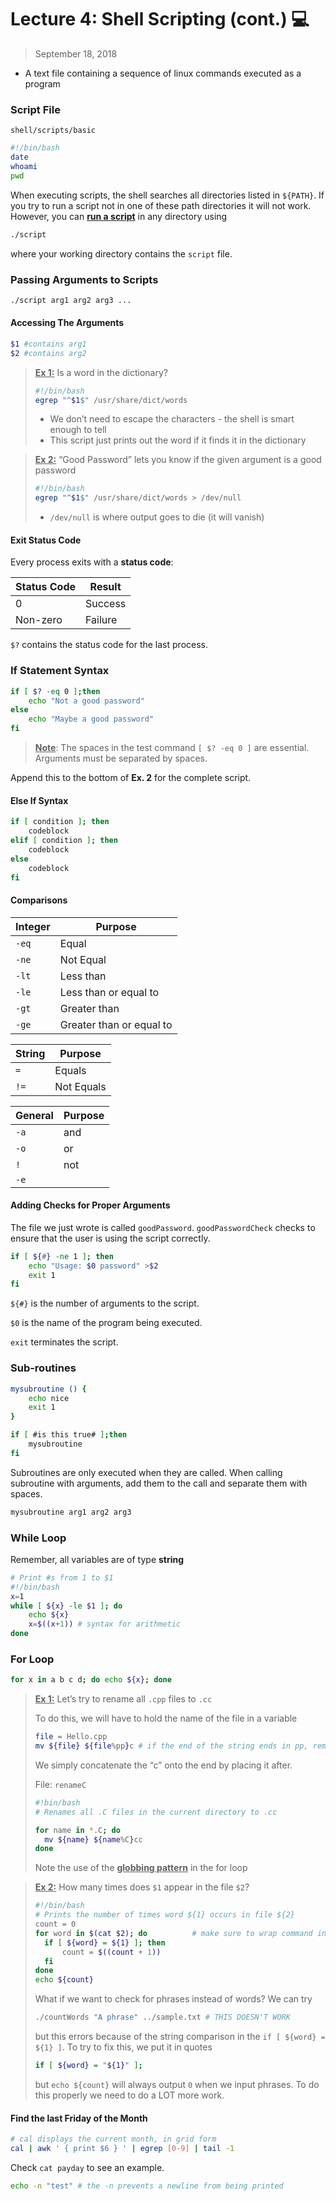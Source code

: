 # Lecture 4: Shell Scripting (cont.) 💻

> September 18, 2018

- A text file containing a sequence of linux commands executed as a program

### Script File

`shell/scripts/basic`

```bash
#!/bin/bash
date
whoami
pwd
```

When executing scripts, the shell searches all directories listed in `${PATH}`. If you try to run a script not in one of these path directories it will not work. However, you can **<u>run a script</u>** in any directory using

```bash
./script
```

where your working directory contains the `script` file.

### Passing Arguments to Scripts

```bash
./script arg1 arg2 arg3 ...
```

#### Accessing The Arguments

```bash
$1 #contains arg1
$2 #contains arg2
```

> **<u>Ex 1:</u>** Is a word in the dictionary?
>
> ```bash
> #!/bin/bash
> egrep "^$1$" /usr/share/dict/words
> ```
>
> - We don’t need to escape the characters - the shell is smart enough to tell
> - This script just prints out the word if it finds it in the dictionary

> **<u>Ex 2:</u>** “Good Password” lets you know if the given argument is a good password
>
> ```bash
> #!/bin/bash
> egrep "^$1$" /usr/share/dict/words > /dev/null
> ```
>
> - `/dev/null` is where output goes to die (it will vanish)

#### Exit Status Code

Every process exits with a **status code**:

| Status Code | Result  |
| ----------- | ------- |
| 0           | Success |
| Non-zero    | Failure |

`$?` contains the status code for the last process.

### If Statement Syntax

```bash
if [ $? -eq 0 ];then
	echo "Not a good password"
else
	echo "Maybe a good password"
fi
```

> **<u>Note</u>**: The spaces in the test command `[ $? -eq 0 ]` are essential. Arguments must be separated by spaces.

Append this to the bottom of **Ex. 2** for the complete script.

#### Else If Syntax

```bash
if [ condition ]; then
	codeblock
elif [ condition ]; then
	codeblock
else
	codeblock
fi
```

#### Comparisons

| Integer | Purpose                  |
| ------- | ------------------------ |
| `-eq`   | Equal                    |
| `-ne`   | Not Equal                |
| `-lt`   | Less than                |
| `-le`   | Less than or equal to    |
| `-gt`   | Greater than             |
| `-ge`   | Greater than or equal to |

| String | Purpose    |
| ------ | ---------- |
| `=`    | Equals     |
| `!=`   | Not Equals |

| General | Purpose |
| ------- | ------- |
| `-a`    | and     |
| `-o`    | or      |
| `!`     | not     |
| `-e`    |         |

#### Adding Checks for Proper Arguments

The file we just wrote is called `goodPassword`. `goodPasswordCheck` checks to ensure that the user is using the script correctly.

```bash
if [ ${#} -ne 1 ]; then
	echo "Usage: $0 password" >$2
	exit 1
fi
```

`${#}` is the number of arguments to the script.

`$0` is the name of the program being executed.

`exit` terminates the script.

### Sub-routines

```bash
mysubroutine () {
	echo nice
	exit 1
}

if [ #is this true# ];then
	mysubroutine
fi
```

Subroutines are only executed when they are called. When calling subroutine with arguments, add them to the call and separate them with spaces.

```bash
mysubroutine arg1 arg2 arg3
```

### While Loop

Remember, all variables are of type **string**

```bash
# Print #s from 1 to $1
#!/bin/bash
x=1
while [ ${x} -le $1 ]; do
	echo ${x}
	x=$((x+1)) # syntax for arithmetic
done
```

### For Loop

```bash
for x in a b c d; do echo ${x}; done
```

> **<u>Ex 1:</u>** Let’s try to rename all `.cpp` files to `.cc`
>
> To do this, we will have to hold the name of the file in a variable
>
> ```bash
> file = Hello.cpp
> mv ${file} ${file%pp}c # if the end of the string ends in pp, remove it
> ```
>
> We simply concatenate the “c” onto the end by placing it after.
>
> File: `renameC`
>
> ```bash
> #!bin/bash
> # Renames all .C files in the current directory to .cc
> 
> for name in *.C; do
> 	mv ${name} ${name%C}cc
> done
> ```
>
> Note the use of the **<u>globbing pattern</u>** in the for loop

> **<u>Ex 2:</u>** How many times does `$1` appear in the file `$2`?
>
> ```bash
> #!/bin/bash
> # Prints the number of times word ${1} occurs in file ${2}
> count = 0
> for word in $(cat $2); do			 # make sure to wrap command in $()
> 	if [ ${word} = ${1} ]; then
> 		count = $((count + 1))
> 	fi
> done
> echo ${count}
> ```
>
> What if we want to check for phrases instead of words? We can try
>
> ```bash
> ./countWords "A phrase" ../sample.txt # THIS DOESN'T WORK
> ```
>
> but this errors because of the string comparison in the `if [ ${word} = ${1} ]`. To try to fix this, we put it in quotes
>
> ```bash
> if [ ${word} = "${1}" ];
> ```
>
> but `echo ${count}` will always output `0` when we input phrases. To do this properly we need to do a LOT more work.

#### Find the last Friday of the Month

```bash
# cal displays the current month, in grid form
cal | awk ' { print $6 } ' | egrep [0-9] | tail -1
```

Check `cat payday` to see an example.

```bash
echo -n "test" # the -n prevents a newline from being printed
```

